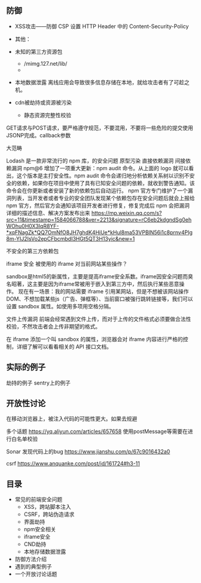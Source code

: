 

## 防御

- XSS攻击——防御 CSP 设置 HTTP Header 中的 Content-Security-Policy




- 其他：
- 未知的第三方资源包
  - /mimg.127.net/lib/
  - 
- 本地数据泄露 离线应用会导致很多信息存储在本地，就给攻击者有了可趁之机。


- cdn被劫持或资源被污染
  - 静态资源完整性校验


GET请求与POST请求，要严格遵守规范，不要混用，不要将一些危险的提交使用JSONP完成。callback参数



大范畴

Lodash 是一款非常流行的 npm 库，的安全问题
  原型污染
  直接依赖漏洞 间接依赖漏洞
  npm@6 增加了一项重大更新：npm audit 命令。从上面的 logo 就可以看出，这个版本是主打安全性。npm audit 命令会递归地分析依赖关系树以识别不安全的依赖，如果你在项目中使用了具有已知安全问题的依赖，就收到警告通知。该命令会在你更新或者安装了新的依赖包后自动运行。
  npm 官方专门维护了一个漏洞列表，当开发者或者专业的安全团队发现某个依赖包存在安全问题后就会上报给 npm 官方，然后官方会通知该项目开发者进行修复，修复完成后 npm 会把漏洞详细的描述信息、解决方案发布出来
  https://mp.weixin.qq.com/s?src=11&timestamp=1584066788&ver=2213&signature=rC6eb2kdgndSg0ehWOhu0H0X3IqR8YF-*xqFNagZk*QQ7OmNfO8JH7ghdK4HiUe*kHul8ma53VPBlN56i1c8prnv4PIg8m-YIJ2IsVo2epCFbcmbdI3HGt5QT3H13yic&new=1

不安全的第三方依赖包





iframe 安全
被使用的 iframe 对当前网站某些操作？

sandbox是html5的新属性，主要是提高iframe安全系数。iframe因安全问题而臭名昭著，这主要是因为iframe常被用于嵌入到第三方中，然后执行某些恶意操作。
现在有一场景：我的网站需要 iframe 引用某网站，但是不想被该网站操作DOM、不想加载某些js（广告、弹框等）、当前窗口被强行跳转链接等，我们可以设置 sandbox 属性。如使用多项用空格分隔。

文件上传漏洞
前端会经常遇到文件上传，而对于上传的文件格式必须要做合法性校验，不然攻击者会上传非期望的格式。

在 iframe 添加一个叫 sandbox 的属性，浏览器会对 iframe 内容进行严格的控制，详细了解可以看看相关的 API 接口文档。


## 实际的例子

劫持的例子
sentry上的例子

## 开放性讨论

在移动浏览器上，被注入代码的可能性更大。如果去规避





多个话题
https://yq.aliyun.com/articles/657658
使用postMessage等需要在进行白名单校验

Sonar
发现代码上的bug https://www.jianshu.com/p/67c9016432a0

csrf
https://www.anquanke.com/post/id/161724#h3-11



## 目录

- 常见的前端安全问题
  - XSS，跨站脚本注入
  - CSRF，跨站伪造请求
  - 界面劫持
  - npm安全相关
  - iframe安全
  - CND劫持
  - 本地存储数据泄露
- 防御方法介绍
- 遇到的典型例子
- 一个开放讨论话题


